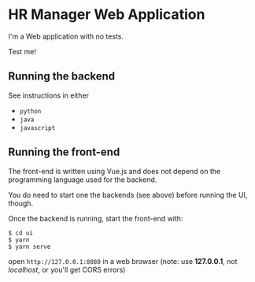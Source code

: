 # HR Manager Web Application

I'm a Web application with no tests.

Test me!

## Running the backend

See instructions in either

* `python`
* `java`
* `javascript`


## Running the front-end

The front-end is written using Vue.js and does not depend on the programming
language used for the backend.

You do need to start one the backends (see above) before running the UI, though.

Once the backend is running, start the front-end with:

```
$ cd ui
$ yarn
$ yarn serve
```

open `http://127.0.0.1:8080` in a web browser (note: use **127.0.0.1**,
not *localhost*, or you'll get CORS errors)
